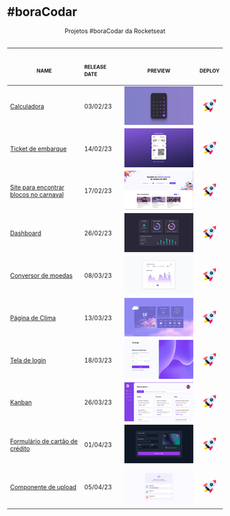 # #boraCodar

<p align="center">
    Projetos #boraCodar da Rocketseat <br>
    <br><table>
    <thead>
        <tr>
            <th align="center">
                <img width="200" height="1"> 
                <p> 
                    <small>
                        NAME
                    </small>
                </p>
            </th>
            <th align="left">
                <img width="100" height="1">
                <p align="left"> 
                    <small>
                    RELEASE DATE
                    </small>
                </p>
            </th>
            <th align="center">
                <img width="300" height="1">
                <p align="center"> 
                    <small>
                    PREVIEW
                    </small>
                </p>
            </th>
            <th align="center">
                <img width="50" height="1">
                <p align="center"> 
                    <small>
                    DEPLOY
                    </small>
                </p>
            </th>
        </tr>
    </thead>
    <tbody>
        <tr>
            <td><a href="../05">Calculadora</a></td>
            <td>03/02/23</td>
            <td align="center" ><a href="../05"><img width="300px" src="./previews/05.jpg" /></a></td>
            <td align="center"><a href="https://iantavares1.github.io/boracodar/05/"><img width="30px" src="./rocket.jpg"/></a></td>
        </tr>
        <tr>
            <td><a href="../06">Ticket de embarque</a></td>
            <td>14/02/23</td>
            <td align="center" ><a href="../06"><img width="300px" src="./previews/06.jpg" /></a></td>
            <td align="center"><a href="https://iantavares1.github.io/boracodar/06"><img width="30px" src="./rocket.jpg"/></a></td>
        </tr>
        <tr>
            <td><a href="../07">Site para encontrar blocos no carnaval</a></td>
            <td>17/02/23</td>
            <td align="center" ><a href="../07"><img width="300px" src="./previews/07.jpg" /></a></td>
            <td align="center"><a href="https://iantavares1.github.io/boracodar/07"><img width="30px" src="./rocket.jpg"/></a></td>
        </tr>
        <tr>
            <td><a href="../08">Dashboard</a></td>
            <td>26/02/23</td>
            <td align="center" ><a href="../08"><img width="300px" src="./previews/08.jpg" /></a></td>
            <td align="center"><a href="https://iantavares1.github.io/boracodar/08"><img width="30px" src="./rocket.jpg"/></a></td>
        </tr>
        <tr>
            <td><a href="../09">Conversor de moedas</a></td>
            <td>08/03/23</td>
            <td align="center" ><a href="../09"><img width="300px" src="./previews/09.jpg" /></a></td>
            <td align="center"><a href="https://iantavares1.github.io/boracodar/09"><img width="30px" src="./rocket.jpg"/></a></td>
        </tr>
        <tr>
            <td><a href="../10">Página de Clima</a></td>
            <td>13/03/23</td>
            <td align="center" ><a href="../10"><img width="300px" src="./previews/10.jpg" /></a></td>
            <td align="center"><a href="https://iantavares1.github.io/boracodar/10"><img width="30px" src="./rocket.jpg"/></a></td>
        </tr>
        <tr>
            <td><a href="../11">Tela de login</a></td>
            <td>18/03/23</td>
            <td align="center" ><a href="../11"><img width="300px" src="./previews/11.jpg" /></a></td>
            <td align="center"><a href="https://iantavares1.github.io/boracodar/11"><img width="30px" src="./rocket.jpg"/></a></td>
        </tr>
        <tr>
            <td><a href="../12">Kanban</a></td>
            <td>26/03/23</td>
            <td align="center" ><a href="../12"><img width="300px" src="./previews/12.jpg" /></a></td>
            <td align="center"><a href="https://iantavares1.github.io/boracodar/12"><img width="30px" src="./rocket.jpg"/></a></td>
        </tr>
        <tr>
            <td><a href="../13">Formulário de cartão de crédito</a></td>
            <td>01/04/23</td>
            <td align="center" ><a href="../13"><img width="300px" src="./previews/13.jpg" /></a></td>
            <td align="center"><a href="https://iantavares1.github.io/boracodar/13"><img width="30px" src="./rocket.jpg"/></a></td>
        </tr>
        <tr>
            <td><a href="../14">Componente de upload</a></td>
            <td>05/04/23</td>
            <td align="center" ><a href="../14"><img width="300px" src="./previews/14.jpg" /></a></td>
            <td align="center"><a href="https://iantavares1.github.io/boracodar/14"><img width="30px" src="./rocket.jpg"/></a></td>
        </tr>
    </tbody>
</table></p>
